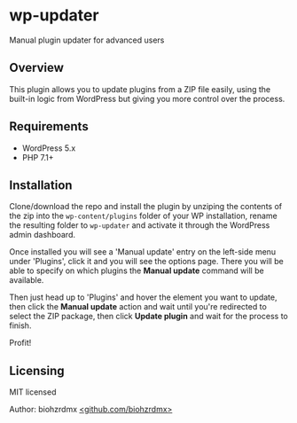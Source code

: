 # wp-updater

Manual plugin updater for advanced users

## Overview

This plugin allows you to update plugins from a ZIP file easily, using the built-in logic from WordPress but giving you more control over the process.

## Requirements

- WordPress 5.x
- PHP 7.1+

## Installation

Clone/download the repo and install the plugin by unziping the contents of the zip into the `wp-content/plugins` folder of your WP installation, rename the resulting folder to `wp-updater` and activate it through the WordPress admin dashboard.

Once installed you will see a 'Manual update' entry on the left-side menu under 'Plugins', click it and you will see the options page. There you will be able to specify on which plugins the **Manual update** command will be available.

Then just head up to 'Plugins' and hover the element you want to update, then click the **Manual update** action and wait until you're redirected to select the ZIP package, then click **Update plugin** and wait for the process to finish.

Profit!

## Licensing

MIT licensed

Author: biohzrdmx [<github.com/biohzrdmx>](https://github.com/biohzrdmx)